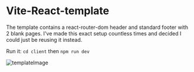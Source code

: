# Vite-React-template
The template contains a react-router-dom header and standard footer with 2 blank pages. I've made this exact setup countless times and decided I could just be reusing it instead.

Run it: ```cd client``` then ```npm run dev```

![templateImage](https://github.com/user-attachments/assets/739f46db-aac0-4fbb-b7f0-411bb2cb5d09)
